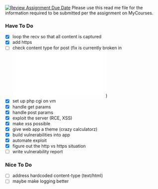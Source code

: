 [![Review Assignment Due Date](https://classroom.github.com/assets/deadline-readme-button-24ddc0f5d75046c5622901739e7c5dd533143b0c8e959d652212380cedb1ea36.svg)](https://classroom.github.com/a/sTwDFqBw)
Please use this read me file for the information required to be submitted per the assignment on MyCourses.


### Have To Do
- [x] loop the recv so that all content is captured
- [x] add https
- [ ] check content type for post (fix is currently broken in ![parser_1.py](./code/src/parser_1.py))
- [x] set up php cgi on vm
- [x] handle get params
- [x] handle post params
- [x] exploit the server (RCE, XSS)
- [x] make xss possible
- [x] give web app a theme (crazy calculatorz)
- [x] build vulnerabilities into app
- [x] automate exploit
- [x] figure out the http vs https situation
- [ ] write vulnerability report

### Nice To Do
- [ ] address hardcoded content-type (text/html)
- [ ] maybe make logging better